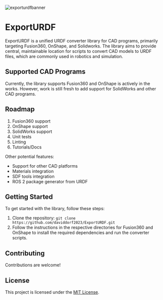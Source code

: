 ![exporturdfbanner](https://github.com/daviddorf2023/ExportURDF/assets/113081373/35c860a4-1283-4824-84e4-e0c137349353)
# ExportURDF
ExportURDF is a unified URDF converter library for CAD programs, primarily targeting Fusion360, OnShape, and Solidworks. The library aims to provide central, maintainable location for scripts to convert CAD models to URDF files, which are commonly used in robotics and simulation.

## Supported CAD Programs

Currently, the library supports Fusion360 and OnShape is actively in the works. However, work is still fresh to add support for SolidWorks and other CAD programs.

## Roadmap

1. Fusion360 support
2. OnShape support
3. SolidWorks support
4. Unit tests
5. Linting
6. Tutorials/Docs

Other potential features:
- Support for other CAD platforms
- Materials integration
- SDF tools integration
- ROS 2 package generator from URDF

## Getting Started

To get started with the library, follow these steps:

1. Clone the repository: `git clone https://github.com/daviddorf2023/ExportURDF.git`
2. Follow the instructions in the respective directories for Fusion360 and OnShape to install the required dependencies and run the converter scripts.

## Contributing

Contributions are welcome!

## License

This project is licensed under the [MIT License](LICENSE).
